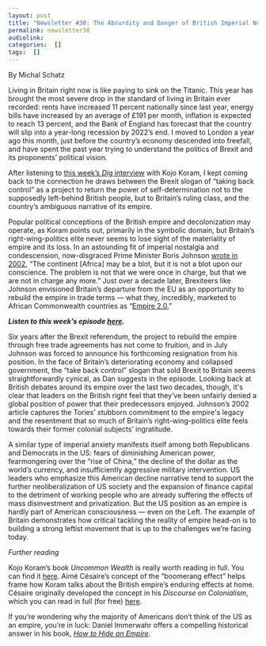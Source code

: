 ```yaml
---
layout: post
title: "Newsletter #38: The Absurdity and Danger of British Imperial Nostalgia, with Kojo Koram"
permalink: newsletter38
audiolink: 
categories:  []
tags:  []
---
```


By Michal Schatz

Living in Britain right now is like paying to sink on the Titanic. This year has brought the most severe drop in the standard of living in Britain ever recorded: rents have increased 11 percent nationally since last year, energy bills have increased by an average of £191 per month, inflation is expected to reach 13 percent, and the Bank of England has forecast that the country will slip into a year-long recession by 2022’s end. I moved to London a year ago this month, just before the country’s economy descended into freefall, and have spent the past year trying to understand the politics of Brexit and its proponents’ political vision. 

After listening to [this week’s *Dig* interview](https://thedigradio.com/podcast/britain-after-empire-w-kojo-koram) with Kojo Koram, I kept coming back to the connection he draws between the Brexit slogan of “taking back control” as a project to return the power of self-determination not to the supposedly left-behind British people, but to Britain’s ruling class, and the country’s ambiguous narrative of its empire. 

Popular political conceptions of the British empire and decolonization may operate, as Koram points out, primarily in the symbolic domain, but Britain’s right-wing-politics elite never seems to lose sight of the materiality of empire and its loss. In an astounding fit of imperial nostalgia and condescension, now-disgraced Prime Minister Boris Johnson [wrote in 2002](https://www.spectator.co.uk/article/the-boris-archive-africa-is-a-mess-but-we-can-t-blame-colonialism), “The continent [Africa] may be a blot, but it is not a blot upon our conscience. The problem is not that we were once in charge, but that we are not in charge any more.” Just over a decade later, Brexiteers like Johnson envisioned Britain’s departure from the EU as an opportunity to rebuild the empire in trade terms — what they, incredibly, marketed to African Commonwealth countries as “[Empire 2.0.](https://www.thetimes.co.uk/article/ministers-aim-to-build-empire-2-0-with-african-commonwealth-after-brexit-v9bs6f6z9)” 

***Listen to this week’s episode [here](https://thedigradio.com/podcast/britain-after-empire-w-kojo-koram).***

Six years after the Brexit referendum, the project to rebuild the empire through free trade agreements has not come to fruition, and in July Johnson was forced to announce his forthcoming resignation from his position. In the face of Britain’s deteriorating economy and collapsed government, the “take back control” slogan that sold Brexit to Britain seems straightforwardly cynical, as Dan suggests in the episode. Looking back at British debates around its empire over the last two decades, though, it's clear that leaders on the British right feel that they’ve been unfairly denied a global position of power that their predecessors enjoyed. Johnson’s 2002 article captures the Tories’ stubborn commitment to the empire's legacy and the resentment that so much of Britain’s right-wing-politics elite feels towards their former colonial subjects’ ingratitude.

A similar type of imperial anxiety manifests itself among both Republicans and Democrats in the US: fears of diminishing American power, fearmongering over the “rise of China,” the decline of the dollar as the world’s currency, and insufficiently aggressive military intervention. US leaders who emphasize this American decline narrative tend to support the further neoliberalization of US society and the expansion of finance capital to the detriment of working people who are already suffering the effects of mass disinvestment and privatization. But the US position as an empire is hardly part of American consciousness — even on the Left. The example of Britain demonstrates how critical tackling the reality of empire head-on is to building a strong leftist movement that is up to the challenges we’re facing today.

*Further reading*

Kojo Koram’s book *Uncommon Wealth* is really worth reading in full. You can find it [here](https://www.hachette.co.uk/titles/kojo-koram/uncommon-wealth/9781529338652). Aimé Césaire’s concept of the “boomerang effect” helps frame how Koram talks about the British empire’s enduring effects at home. Césaire originally developed the concept in his *Discourse on Colonialism*, which you can read in full (for free) [here](https://files.libcom.org/files/zz_aime_cesaire_robin_d.g._kelley_discourse_on_colbook4me.org_.pdf). 

If you’re wondering why the majority of Americans don’t think of the US as an empire, you’re in luck: Daniel Immerwahr offers a compelling historical answer in his book, *[How to Hide an Empire](https://us.macmillan.com/books/9780374172145/howtohideanempire)*. 
